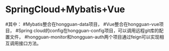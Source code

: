 # SpringCloud+Mybatis+Vue

#其中：
#Mybatis整合在hongguan-data项目，
#Vue整合在hongguan-vue项目，
#Spring cloud的config在hongguan-config项目，可以调用远程git库的配置文件，
#hongguan-monitor和hongguan-auth两个项目通过feign可以实现相互调用接口方法。

